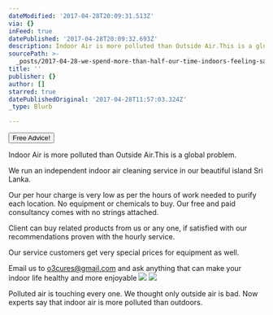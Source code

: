```yaml
---
dateModified: '2017-04-28T20:09:31.513Z'
via: {}
inFeed: true
datePublished: '2017-04-28T20:09:32.693Z'
description: Indoor Air is more polluted than Outside Air.This is a global problem.
sourcePath: >-
  _posts/2017-04-28-we-spend-more-than-half-our-time-indoors-feeling-safe-n-sec.md
title: ''
publisher: {}
author: []
starred: true
datePublishedOriginal: '2017-04-28T11:57:03.324Z'
_type: Blurb

---
```

<button data-role="cta" style="">Free Advice! </button>

Indoor Air is more polluted than Outside Air.This is a global problem.

We run an independent indoor air cleaning service in our beautiful island Sri Lanka.

Our per hour charge is very low as per the hours of work needed to purify each location. No equipment or chemicals to buy. Our free and paid consultancy comes with no strings attached.

Client can buy related products from us or any one, if satisfied with our recommendations proven with the hourly service.

Our service customers get very special prices for equipment as well.

Email us to o3cures@gmail.com and ask anything that can make your indoor life healthy and more enjoyable
![](https://the-grid-user-content.s3-us-west-2.amazonaws.com/dd20f2a7-9f03-4a9a-8e06-ed956e574e82.jpg)
![](https://the-grid-user-content.s3-us-west-2.amazonaws.com/4d36d05e-8680-4ad8-a711-567f2883d4de.jpg)

Polluted air is touching every one. We thought only outside air is bad. Now experts say that indoor air is more polluted than outdoors.
